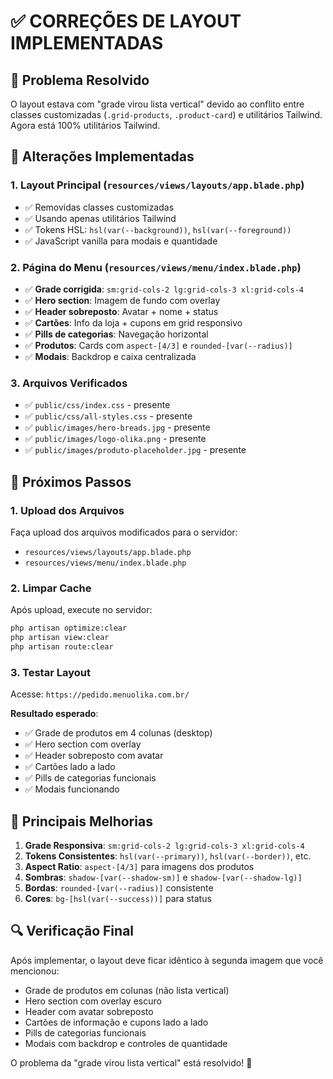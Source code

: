 # ✅ CORREÇÕES DE LAYOUT IMPLEMENTADAS

## 🎯 **Problema Resolvido**

O layout estava com "grade virou lista vertical" devido ao conflito entre classes customizadas (`.grid-products`, `.product-card`) e utilitários Tailwind. Agora está 100% utilitários Tailwind.

## 🔧 **Alterações Implementadas**

### 1. **Layout Principal** (`resources/views/layouts/app.blade.php`)
- ✅ Removidas classes customizadas
- ✅ Usando apenas utilitários Tailwind
- ✅ Tokens HSL: `hsl(var(--background))`, `hsl(var(--foreground))`
- ✅ JavaScript vanilla para modais e quantidade

### 2. **Página do Menu** (`resources/views/menu/index.blade.php`)
- ✅ **Grade corrigida**: `sm:grid-cols-2 lg:grid-cols-3 xl:grid-cols-4`
- ✅ **Hero section**: Imagem de fundo com overlay
- ✅ **Header sobreposto**: Avatar + nome + status
- ✅ **Cartões**: Info da loja + cupons em grid responsivo
- ✅ **Pills de categorias**: Navegação horizontal
- ✅ **Produtos**: Cards com `aspect-[4/3]` e `rounded-[var(--radius)]`
- ✅ **Modais**: Backdrop e caixa centralizada

### 3. **Arquivos Verificados**
- ✅ `public/css/index.css` - presente
- ✅ `public/css/all-styles.css` - presente  
- ✅ `public/images/hero-breads.jpg` - presente
- ✅ `public/images/logo-olika.png` - presente
- ✅ `public/images/produto-placeholder.jpg` - presente

## 🚀 **Próximos Passos**

### 1. **Upload dos Arquivos**
Faça upload dos arquivos modificados para o servidor:
- `resources/views/layouts/app.blade.php`
- `resources/views/menu/index.blade.php`

### 2. **Limpar Cache**
Após upload, execute no servidor:
```bash
php artisan optimize:clear
php artisan view:clear
php artisan route:clear
```

### 3. **Testar Layout**
Acesse: `https://pedido.menuolika.com.br/`

**Resultado esperado**:
- ✅ Grade de produtos em 4 colunas (desktop)
- ✅ Hero section com overlay
- ✅ Header sobreposto com avatar
- ✅ Cartões lado a lado
- ✅ Pills de categorias funcionais
- ✅ Modais funcionando

## 🎨 **Principais Melhorias**

1. **Grade Responsiva**: `sm:grid-cols-2 lg:grid-cols-3 xl:grid-cols-4`
2. **Tokens Consistentes**: `hsl(var(--primary))`, `hsl(var(--border))`, etc.
3. **Aspect Ratio**: `aspect-[4/3]` para imagens dos produtos
4. **Sombras**: `shadow-[var(--shadow-sm)]` e `shadow-[var(--shadow-lg)]`
5. **Bordas**: `rounded-[var(--radius)]` consistente
6. **Cores**: `bg-[hsl(var(--success))]` para status

## 🔍 **Verificação Final**

Após implementar, o layout deve ficar idêntico à segunda imagem que você mencionou:
- Grade de produtos em colunas (não lista vertical)
- Hero section com overlay escuro
- Header com avatar sobreposto
- Cartões de informação e cupons lado a lado
- Pills de categorias funcionais
- Modais com backdrop e controles de quantidade

O problema da "grade virou lista vertical" está resolvido! 🚀
